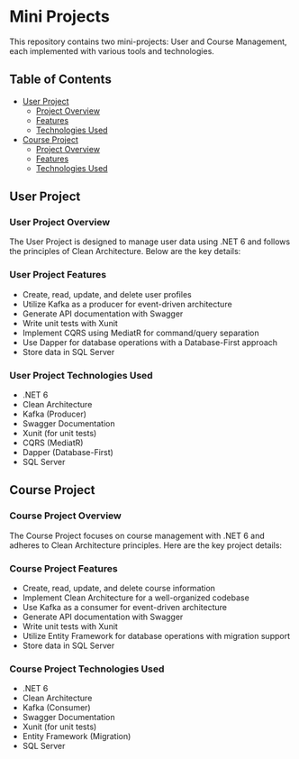# Mini Projects

This repository contains two mini-projects: User and Course Management, each implemented with various tools and technologies.

## Table of Contents

- [User Project](#user-project)
  - [Project Overview](#user-project-overview)
  - [Features](#user-project-features)
  - [Technologies Used](#user-project-technologies-used)
- [Course Project](#course-project)
  - [Project Overview](#course-project-overview)
  - [Features](#course-project-features)
  - [Technologies Used](#course-project-technologies-used)

## User Project

### User Project Overview

The User Project is designed to manage user data using .NET 6 and follows the principles of Clean Architecture. Below are the key details:

### User Project Features

- Create, read, update, and delete user profiles
- Utilize Kafka as a producer for event-driven architecture
- Generate API documentation with Swagger
- Write unit tests with Xunit
- Implement CQRS using MediatR for command/query separation
- Use Dapper for database operations with a Database-First approach
- Store data in SQL Server

### User Project Technologies Used

- .NET 6
- Clean Architecture
- Kafka (Producer)
- Swagger Documentation
- Xunit (for unit tests)
- CQRS (MediatR)
- Dapper (Database-First)
- SQL Server

## Course Project

### Course Project Overview

The Course Project focuses on course management with .NET 6 and adheres to Clean Architecture principles. Here are the key project details:

### Course Project Features

- Create, read, update, and delete course information
- Implement Clean Architecture for a well-organized codebase
- Use Kafka as a consumer for event-driven architecture
- Generate API documentation with Swagger
- Write unit tests with Xunit
- Utilize Entity Framework for database operations with migration support
- Store data in SQL Server

### Course Project Technologies Used

- .NET 6
- Clean Architecture
- Kafka (Consumer)
- Swagger Documentation
- Xunit (for unit tests)
- Entity Framework (Migration)
- SQL Server
